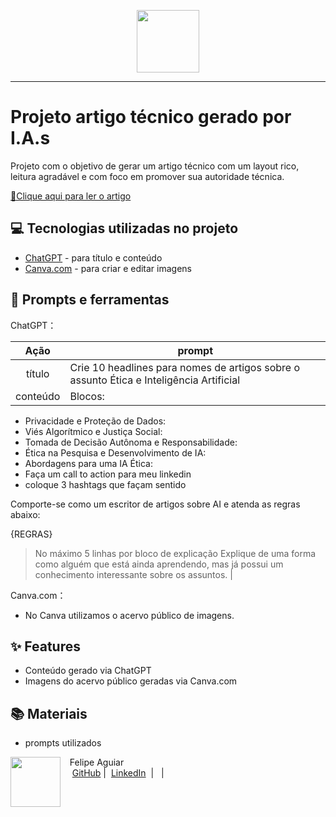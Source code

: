 <p align="center">
    <img width="100" src=".github/assets/banner.png">
</p>


-------

# Projeto artigo técnico gerado por I.A.s


Projeto com o objetivo de gerar um artigo técnico com um layout rico, leitura agradável e com foco em promover sua autoridade técnica.

<a href="https://web.dio.me/articles/diretivas-estruturais-versus-diretivas-de-atributo-qual-usar-no-angular?back=%2Farticles&page=1&order=oldest#state=044ab194-1e3a-4b8e-95fe-c0f6b3b5260e&session_state=efdc9591-d6fe-4d79-ae97-e58af45061da&code=5ac231e4-c722-46c3-bb7f-32ce5363fb78.efdc9591-d6fe-4d79-ae97-e58af45061da.a889d5a2-0d02-46df-83a5-28a1b4ac39ab" title="View PDF now"> 📕Clique aqui para ler o artigo</a>

## 💻 Tecnologias utilizadas no projeto

- [ChatGPT](https://chat.openai.com/) - para título e conteúdo
- [Canva.com](https://canva.com/) - para criar e editar imagens

## 📄 Prompts e ferramentas


ChatGPT：

|   Ação   | prompt                                                                                                                                                                                                                                                                         |
| :------: | ------------------------------------------------------------------------------------------------------------------------------------------------------------------------------------------------------------------------------------------------------------------------------ |
|  título  | Crie 10 headlines para nomes de artigos sobre o assunto Ética e Inteligência Artificial                                                                                                                                                                                        |
| conteúdo | Blocos:
- Privacidade e Proteção de Dados:
- Viés Algorítmico e Justiça Social:
- Tomada de Decisão Autônoma e Responsabilidade:
- Ética na Pesquisa e Desenvolvimento de IA:
- Abordagens para uma IA Ética:
- Faça um call to action para meu linkedin
- coloque 3 hashtags que façam sentido

Comporte-se como um escritor de artigos sobre AI e atenda as regras abaixo: 

{REGRAS}
> No máximo 5 linhas por bloco de explicação
> Explique de uma forma como alguém que está ainda aprendendo, mas já possui um conhecimento interessante sobre os assuntos. |


Canva.com：

- No Canva utilizamos o acervo público de imagens.


## ✨ Features

- Conteúdo gerado via ChatGPT
- Imagens do acervo público geradas via Canva.com

## 📚 Materiais

- prompts utilizados


<p>
    <img 
      align=left 
      margin=10 
      width=80 
      src="https://avatars.githubusercontent.com/u/37452836?v=4"
    />
    <p>&nbsp&nbsp&nbspFelipe Aguiar<br>
    &nbsp&nbsp&nbsp
    <a href="https://github.com/Ian-Ramoss">
    GitHub</a>&nbsp;|&nbsp;
    <a href="www.linkedin.com/in/
ian-ramos-">LinkedIn</a>
&nbsp;|&nbsp;
&nbsp;|&nbsp;</p>
</p>
<br/><br/>
<p>
